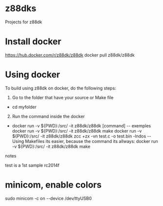 # z88dks
Projects for z88dk

# Install docker
https://hub.docker.com/r/z88dk/z88dk
docker pull z88dk/z88dk

# Using docker
To build using z88dk on docker, do the following steps:
1. Go to the folder that have your source or Make file
- cd myfolder
2. Run the command inside the docker
- docker run -v ${PWD}:/src/ -it z88dk/z88dk [command]
-- exemples
docker run -v ${PWD}:/src/ -it z88dk/z88dk make
docker run -v ${PWD}:/src/ -it z88dk/z88dk zcc +zx -vn test.c -o test.bin -lndos 
-- Using Makefiles its easier, because the command its allways:
docker run -v ${PWD}:/src/ -it z88dk/z88dk make

notes

test is a 1st sample
rc2014f

# minicom, enable colors 
sudo minicom -c on --device /dev/ttyUSB0